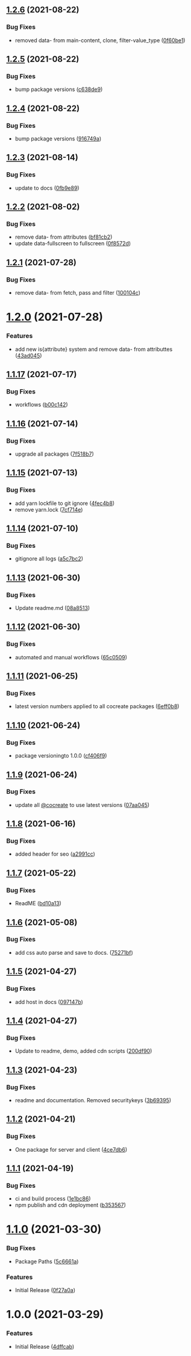 ## [1.2.6](https://github.com/CoCreate-app/CoCreate-twitter/compare/v1.2.5...v1.2.6) (2021-08-22)


### Bug Fixes

* removed data- from main-content, clone, filter-value_type ([0f60be1](https://github.com/CoCreate-app/CoCreate-twitter/commit/0f60be1b19f1b87a1667bd375ab5fd60dd08d093))

## [1.2.5](https://github.com/CoCreate-app/CoCreate-twitter/compare/v1.2.4...v1.2.5) (2021-08-22)


### Bug Fixes

* bump package versions ([c638de9](https://github.com/CoCreate-app/CoCreate-twitter/commit/c638de91f64b1475fcfab6fb09427bb442fa0b51))

## [1.2.4](https://github.com/CoCreate-app/CoCreate-twitter/compare/v1.2.3...v1.2.4) (2021-08-22)


### Bug Fixes

* bump package versions ([916749a](https://github.com/CoCreate-app/CoCreate-twitter/commit/916749afd48ec64c499806929b5b98c7d83e7ebc))

## [1.2.3](https://github.com/CoCreate-app/CoCreate-twitter/compare/v1.2.2...v1.2.3) (2021-08-14)


### Bug Fixes

* update to  docs ([0fb9e89](https://github.com/CoCreate-app/CoCreate-twitter/commit/0fb9e8962a6101f36999a2433f2e291beceb6add))

## [1.2.2](https://github.com/CoCreate-app/CoCreate-twitter/compare/v1.2.1...v1.2.2) (2021-08-02)


### Bug Fixes

* remove data- from attributes ([bf81cb2](https://github.com/CoCreate-app/CoCreate-twitter/commit/bf81cb2a596bbc588fbed7103c9991ac1c071a13))
* update data-fullscreen to fullscreen ([0f8572d](https://github.com/CoCreate-app/CoCreate-twitter/commit/0f8572dc1ee711de7baa99b07a4aef2c478f4ced))

## [1.2.1](https://github.com/CoCreate-app/CoCreate-twitter/compare/v1.2.0...v1.2.1) (2021-07-28)


### Bug Fixes

* remove data- from fetch, pass and filter ([100104c](https://github.com/CoCreate-app/CoCreate-twitter/commit/100104c52ceafa7ce48053c1545345153451ed07))

# [1.2.0](https://github.com/CoCreate-app/CoCreate-twitter/compare/v1.1.17...v1.2.0) (2021-07-28)


### Features

* add new is{attribute} system and remove data- from attributtes ([43ad045](https://github.com/CoCreate-app/CoCreate-twitter/commit/43ad0459056390c24d7215cd7c815ad05db7ff94))

## [1.1.17](https://github.com/CoCreate-app/CoCreate-twitter/compare/v1.1.16...v1.1.17) (2021-07-17)


### Bug Fixes

* workflows ([b00c142](https://github.com/CoCreate-app/CoCreate-twitter/commit/b00c1428b09c887c3c5aca3d906cb3d5173cc260))

## [1.1.16](https://github.com/CoCreate-app/CoCreate-twitter/compare/v1.1.15...v1.1.16) (2021-07-14)


### Bug Fixes

* upgrade all packages ([7f518b7](https://github.com/CoCreate-app/CoCreate-twitter/commit/7f518b704d90cb94acce8211eddea8849d73414e))

## [1.1.15](https://github.com/CoCreate-app/CoCreate-twitter/compare/v1.1.14...v1.1.15) (2021-07-13)


### Bug Fixes

* add yarn lockfile to git ignore ([4fec4b8](https://github.com/CoCreate-app/CoCreate-twitter/commit/4fec4b8cc00e695c1f7cfd2c3a72ea646cfe6881))
* remove yarn.lock ([7cf714e](https://github.com/CoCreate-app/CoCreate-twitter/commit/7cf714ee289ece65520cd779aa89855909ddff6c))

## [1.1.14](https://github.com/CoCreate-app/CoCreate-twitter/compare/v1.1.13...v1.1.14) (2021-07-10)


### Bug Fixes

* gitignore all logs ([a5c7bc2](https://github.com/CoCreate-app/CoCreate-twitter/commit/a5c7bc293e685105d9b06103e0f1b1339a06650d))

## [1.1.13](https://github.com/CoCreate-app/CoCreate-twitter/compare/v1.1.12...v1.1.13) (2021-06-30)


### Bug Fixes

* Update readme.md ([08a8513](https://github.com/CoCreate-app/CoCreate-twitter/commit/08a85135ad988dc9a4086d75971bf35b3a0f7301))

## [1.1.12](https://github.com/CoCreate-app/CoCreate-twitter/compare/v1.1.11...v1.1.12) (2021-06-30)


### Bug Fixes

* automated and manual workflows ([65c0509](https://github.com/CoCreate-app/CoCreate-twitter/commit/65c05092dd8b0a1b02eaee6983911b09d586c48a))

## [1.1.11](https://github.com/CoCreate-app/CoCreate-twitter/compare/v1.1.10...v1.1.11) (2021-06-25)


### Bug Fixes

* latest version numbers applied to all cocreate packages ([6eff0b8](https://github.com/CoCreate-app/CoCreate-twitter/commit/6eff0b805d157ffe5511bf848f64c7af957804ed))

## [1.1.10](https://github.com/CoCreate-app/CoCreate-twitter/compare/v1.1.9...v1.1.10) (2021-06-24)


### Bug Fixes

* package versioningto 1.0.0 ([cf406f9](https://github.com/CoCreate-app/CoCreate-twitter/commit/cf406f9ad0b903c71e4eff85ee4ecc41b886dffa))

## [1.1.9](https://github.com/CoCreate-app/CoCreate-twitter/compare/v1.1.8...v1.1.9) (2021-06-24)


### Bug Fixes

* update all [@cocreate](https://github.com/cocreate) to use latest versions ([07aa045](https://github.com/CoCreate-app/CoCreate-twitter/commit/07aa04592e523668e561ae3c4d80ecc587cb60e9))

## [1.1.8](https://github.com/CoCreate-app/CoCreate-twitter/compare/v1.1.7...v1.1.8) (2021-06-16)


### Bug Fixes

* added header for seo ([a2991cc](https://github.com/CoCreate-app/CoCreate-twitter/commit/a2991cc3b53e8cf3a1761b430386338a8aea985b))

## [1.1.7](https://github.com/CoCreate-app/CoCreate-twitter/compare/v1.1.6...v1.1.7) (2021-05-22)


### Bug Fixes

* ReadME ([bd10a13](https://github.com/CoCreate-app/CoCreate-twitter/commit/bd10a136b19898b0ec7c474f9ce32d50158bde1f))

## [1.1.6](https://github.com/CoCreate-app/CoCreate-twitter/compare/v1.1.5...v1.1.6) (2021-05-08)


### Bug Fixes

* add css auto parse and save to docs. ([75271bf](https://github.com/CoCreate-app/CoCreate-twitter/commit/75271bfb44b4d7fe5d70ad7b0aa2483c14816471))

## [1.1.5](https://github.com/CoCreate-app/CoCreate-twitter/compare/v1.1.4...v1.1.5) (2021-04-27)


### Bug Fixes

* add host in docs ([097147b](https://github.com/CoCreate-app/CoCreate-twitter/commit/097147b66bad2a08766dde084f612104b7c439f3))

## [1.1.4](https://github.com/CoCreate-app/CoCreate-twitter/compare/v1.1.3...v1.1.4) (2021-04-27)


### Bug Fixes

* Update to readme, demo, added cdn scripts ([200df90](https://github.com/CoCreate-app/CoCreate-twitter/commit/200df906227b8fccbe46d5878e1a5150937ce934))

## [1.1.3](https://github.com/CoCreate-app/CoCreate-twitter/compare/v1.1.2...v1.1.3) (2021-04-23)


### Bug Fixes

* readme and documentation. Removed securitykeys ([3b69395](https://github.com/CoCreate-app/CoCreate-twitter/commit/3b69395855a28c88c58145e4963ec6f49bb87658))

## [1.1.2](https://github.com/CoCreate-app/CoCreate-twitter/compare/v1.1.1...v1.1.2) (2021-04-21)


### Bug Fixes

* One package for server and client ([4ce7db6](https://github.com/CoCreate-app/CoCreate-twitter/commit/4ce7db6ed095a283511822010fb4368b15b6bd74))

## [1.1.1](https://github.com/CoCreate-app/CoCreate-twitter/compare/v1.1.0...v1.1.1) (2021-04-19)


### Bug Fixes

* ci and build process ([1e1bc86](https://github.com/CoCreate-app/CoCreate-twitter/commit/1e1bc86b766973a4a4a23d363103a6de7167149d))
* npm publish and cdn deployment ([b353567](https://github.com/CoCreate-app/CoCreate-twitter/commit/b35356740402a7f64f1b3359962427f0d330f52c))

# [1.1.0](https://github.com/CoCreate-app/CoCreate-twitter/compare/v1.0.0...v1.1.0) (2021-03-30)


### Bug Fixes

* Package Paths ([5c6661a](https://github.com/CoCreate-app/CoCreate-twitter/commit/5c6661a1094118555264bce0f3f156db84d3bb58))


### Features

* Initial Release ([0f27a0a](https://github.com/CoCreate-app/CoCreate-twitter/commit/0f27a0aa40b4d626793f7056b7081b2b55b4bdcc))

# 1.0.0 (2021-03-29)


### Features

* Initial Release ([4dffcab](https://github.com/CoCreate-app/CoCreate-twitter/commit/4dffcabe43186ee7897d37506dbeb45cad4c6f63))
